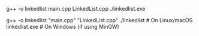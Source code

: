 g++ -o linkedlist main.cpp LinkedList.cpp
./linkedlist.exe


g++ -o linkedlist "main.cpp" "LinkedList.cpp"
./linkedlist   # On Linux/macOS
linkedlist.exe # On Windows (if using MinGW)
